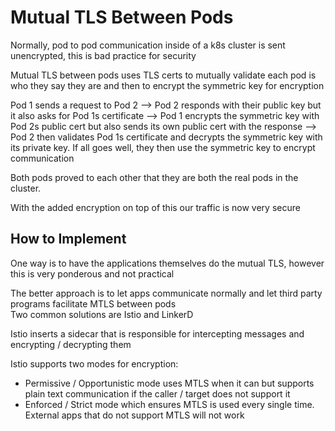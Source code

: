 # Mutual TLS Between Pods

Normally, pod to pod communication inside of a k8s cluster is sent unencrypted, this is bad practice for security

Mutual TLS between pods uses TLS certs to mutually validate each pod is who they say they are and then to encrypt the symmetric key for encryption

Pod 1 sends a request to Pod 2 --> Pod 2 responds with their public key but it also asks for Pod 1s certificate --> Pod 1 encrypts the symmetric key with Pod 2s public cert but also sends its own public cert with the response --> Pod 2 then validates Pod 1s certificate and decrypts the symmetric key with its private key.  If all goes well, they then use the symmetric key to encrypt communication

Both pods proved to each other that they are both the real pods in the cluster.

With the added encryption on top of this our traffic is now very secure  

## How to Implement

One way is to have the applications themselves do the mutual TLS, however this is very ponderous and not practical

The better approach is to let apps communicate normally and let third party programs facilitate MTLS between pods  
Two common solutions are Istio and LinkerD

Istio inserts a sidecar that is responsible for intercepting messages and encrypting / decrypting them  

Istio supports two modes for encryption:  
- Permissive / Opportunistic mode uses MTLS when it can but supports plain text communication if the caller / target does not support it
- Enforced / Strict mode which ensures MTLS is used every single time.  External apps that do not support MTLS will not work
